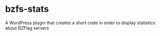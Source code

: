 bzfs-stats
==========

A WordPress plugin that creates a short code in order to display statistics about BZFlag servers
